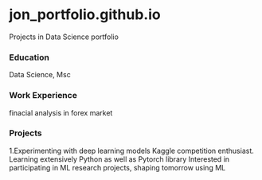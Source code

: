 # jon_portfolio.github.io
Projects in Data Science portfolio
### Education
Data Science, Msc

### Work Experience
finacial analysis in forex market

### Projects
1.Experimenting with deep learning models
Kaggle competition enthusiast.
Learning extensively Python as well as Pytorch library
Interested in participating in ML research projects, shaping tomorrow using ML
